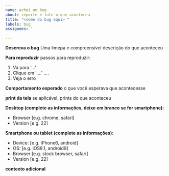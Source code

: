 ```yaml
---
name: achei um bug
about: reporte e fale o que aconteceu
title: "<nome do bug aqui> "
labels: bug
assignees: ''

---
```


**Descreva o bug**
Uma limepa e compreensível descrição do que aconteceu

**Para reproduzir**
passos para reproduzir:
1. Vá para '...'
2. Clique em '....'
....
4. Veja o erro

**Comportamento esperado**
o que você esperava que acontecesse

**print da tela**
se aplicável, prints do que aconteceu

**Desktop (complete as informações, deixe em branco se for smartphone):**
 - Browser [e.g. chrome, safari]
 - Version [e.g. 22]

**Smartphone ou tablet (complete as informações):**
 - Device: [e.g. iPhone6, android]
 - OS: [e.g. iOS8.1, android9]
 - Browser [e.g. stock browser, safari]
 - Version [e.g. 22]

**contexto adicional**
